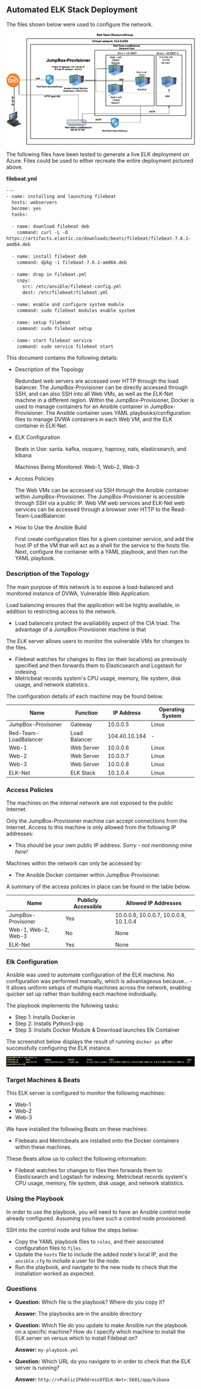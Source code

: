 ## Automated ELK Stack Deployment

The files shown below were used to configure the network.

[![elk-diagram](https://github.com/renatohcampos/cloud-security/raw/main/Diagrams/elk-diagram.png)](https://github.com/renatohcampos/cloud-security/blob/main/Diagrams/elk-diagram.png)

The following files have been tested to generate a live ELK deployment on Azure. Files could be used to either recreate the entire deployment pictured above. 

**filebeat.yml**

```
---
- name: installing and launching filebeat
  hosts: webservers
  become: yes
  tasks:

  - name: download filebeat deb
    command: curl -L -O https://artifacts.elastic.co/downloads/beats/filebeat/filebeat-7.6.1-amd64.deb
 
  - name: install filebeat deb
    command: dpkg -i filebeat-7.6.1-amd64.deb

  - name: drop in filebeat.yml 
    copy:
      src: /etc/ansible/filebeat-config.yml
      dest: /etc/filebeat/filebeat.yml

  - name: enable and configure system module
    command: sudo filebeat modules enable system

  - name: setup filebeat
    command: sudo filebeat setup

  - name: start filebeat service
    command: sudo service filebeat start
```

This document contains the following details:

- Description of the Topology

  Redundant web servers are accessed over HTTP through the load balancer. The JumpBox-Provisioner can be directly accessed through SSH, and can also SSH into all Web VMs, as well as the ELK-Net machine in a different region. Within the JumpBox-Provisioner, Docker is used to manage containers for an Ansible container in JumpBox-Provisioner. The Ansible container uses YAML playbooks/configuration files to manage DVWA containers in each Web VM, and the ELK container in ELK-Net.

- ELK Configuration

  Beats in Use: santa. kafka, osquery, haproxy, nats, elasticsearch, and kibana

  Machines Being Monitored: Web-1, Web-2, Web-3

- Access Policies

  The Web VMs can be accessed via SSH through the Ansible container within JumpBox-Provisioner. The JumpBox-Provisioner is accessible through SSH via a public IP. Web VM web services and ELK-Net web services can be accessed through a browser over HTTP to the Read-Team-LoadBalancer.

- How to Use the Ansible Build

  First create configuration files for a given container service, and add the host IP of the VM that will act as a shell for the service to the hosts file. Next, configure the container with a YAML playbook, and then run the YAML playbook.

### Description of the Topology

The main purpose of this network is to expose a load-balanced and monitored instance of DVWA, Vulnerable Web Application.

Load balancing ensures that the application will be highly availiable, in addition to restricting access to the network.

- Load balancers protect the availiability aspect of the CIA triad. The advantage of a JumpBox-Provisioner machine is that

The ELK server allows users to monitor the vulnerable VMs for changes to the files.

- Filebeat watches for changes to files (or their locations) as previously specified and then forwards them to Elasticsearch and Logstash for indexing.
- Metricbeat records system's CPU usage, memory, file system, disk usage, and network statistics.

The configuration details of each machine may be found below.

| Name                  | Function      | IP Address    | Operating System |
| --------------------- | ------------- | ------------- | ---------------- |
| JumpBox-Provisoner    | Gateway       | 10.0.0.5      | Linux            |
| Red-Team-LoadBalancer | Load Balancer | 104.40.10.164 | -                |
| Web-1                 | Web Server    | 10.0.0.6      | Linux            |
| Web-2                 | Web Server    | 10.0.0.7      | Linux            |
| Web-3                 | Web Server    | 10.0.0.8      | Linux            |
| ELK-Net               | ELK Stack     | 10.1.0.4      | Linux            |

### Access Policies

The machines on the internal network are not exposed to the public Internet.

Only the JumpBox-Provisioner machine can accept connections from the Internet. Access to this machine is only allowed from the following IP addresses:

- This should be your own public IP address. *Sorry - not mentioning mine here!*

Machines within the network can only be accessed by:

- The Ansible Docker container within JumpBox-Provisioner.

A summary of the access policies in place can be found in the table below.

| Name                | Publicly Accessible | Allowed IP Addresses                   |
| ------------------- | ------------------- | -------------------------------------- |
| JumpBox-Provisoner  | Yes                 | 10.0.0.6, 10.0.0.7, 10.0.0.8, 10.1.0.4 |
| Web-1, Web-2, Web-3 | No                  | None                                   |
| ELK-Net             | Yes                 | None                                   |

### Elk Configuration

Ansible was used to automate configuration of the ELK machine. No configuration was performed manually, which is advantageous because... -It allows uniform setups of multiple machines across the network, enabling quicker set up rather than building each machine individually.

The playbook implements the following tasks:

- Step 1: Installs Docker.io
- Step 2: Installs Python3-pip
- Step 3: Installs Docker Module & Download launches Elk Container

The screenshot below displays the result of running `docker ps` after successfully configuring the ELK instance.

[![docker-ps](https://github.com/renatohcampos/cloud-security/raw/main/Diagrams/docker-ps.png)](https://github.com/renatohcampos/cloud-security/blob/main/Diagrams/docker-ps.png)

### Target Machines & Beats

This ELK server is configured to monitor the following machines:

- Web-1
- Web-2
- Web-3

We have installed the following Beats on these machines:

- Filebeats and Metricbeats are installed onto the Docker containers within these machines.

These Beats allow us to collect the following information:

- Filebeat watches for changes to files then forwards them to Elasticsearch and Logstash for indexing. Metricbeat records system's CPU usage, memory, file system, disk usage, and network statistics.

### Using the Playbook

In order to use the playbook, you will need to have an Ansible control node already configured. Assuming you have such a control node provisioned:

SSH into the control node and follow the steps below:

- Copy the YAML playbook files to `roles`, and their associated configuration files to `files`.
- Update the `hosts` file to include the added node's local IP, and the `ansible.cfg` to include a user for the node.
- Run the playbook, and navigate to the new node to check that the installation worked as expected.

### Questions

- **Question:** Which file is the playbook? Where do you copy it?

  **Answer:** The playbooks are in the ansible directory

- **Question:** Which file do you update to make Ansible run the playbook on a specific machine? How do I specify which machine to install the ELK server on versus which to install Filebeat on?

  **Answer:** `my-playbook.yml`

- **Question:** Which URL do you navigate to in order to check that the ELK server is running?

  **Answer:** `http://<PublicIPAddressOfELK-Net>:5601/app/kibana`